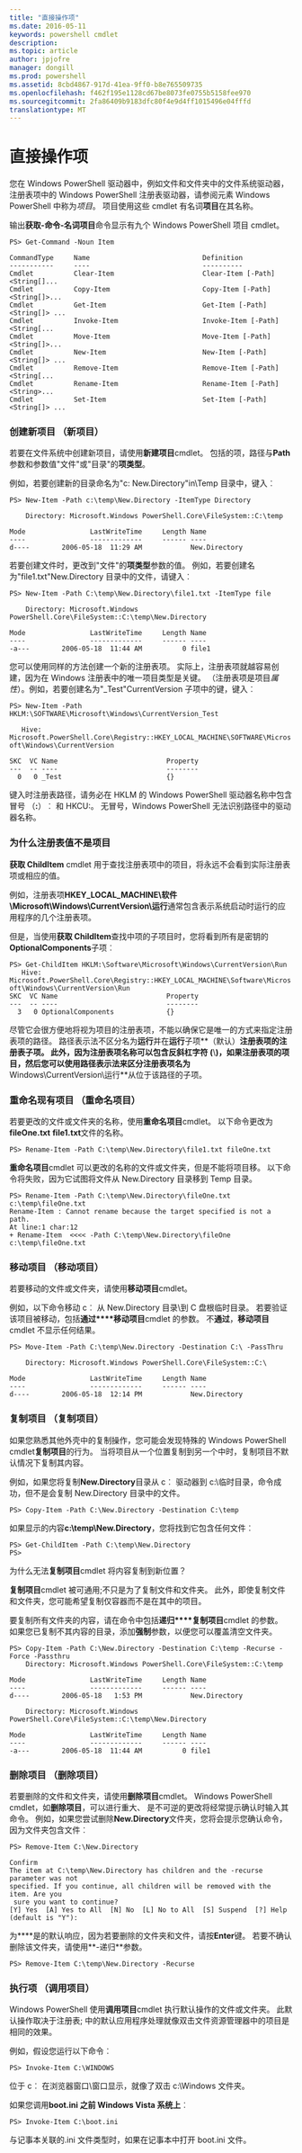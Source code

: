 ```yaml
---
title: "直接操作项"
ms.date: 2016-05-11
keywords: powershell cmdlet
description: 
ms.topic: article
author: jpjofre
manager: dongill
ms.prod: powershell
ms.assetid: 8cbd4867-917d-41ea-9ff0-b8e765509735
ms.openlocfilehash: f462f195e1128cd67be8073fe0755b5158fee970
ms.sourcegitcommit: 2fa86409b9183dfc80f4e9d4ff1015496e04fffd
translationtype: MT
---
```

# 直接操作项
您在 Windows PowerShell 驱动器中，例如文件和文件夹中的文件系统驱动器，注册表项中的 Windows PowerShell 注册表驱动器，请参阅元素 Windows PowerShell 中称为*项目*。 项目使用这些 cmdlet 有名词**项目**在其名称。

输出**获取-命令-名词项目**命令显示有九个 Windows PowerShell 项目 cmdlet。

```
PS> Get-Command -Noun Item

CommandType     Name                            Definition
-----------     ----                            ----------
Cmdlet          Clear-Item                      Clear-Item [-Path] <String[]...
Cmdlet          Copy-Item                       Copy-Item [-Path] <String[]>...
Cmdlet          Get-Item                        Get-Item [-Path] <String[]> ...
Cmdlet          Invoke-Item                     Invoke-Item [-Path] <String[...
Cmdlet          Move-Item                       Move-Item [-Path] <String[]>...
Cmdlet          New-Item                        New-Item [-Path] <String[]> ...
Cmdlet          Remove-Item                     Remove-Item [-Path] <String[...
Cmdlet          Rename-Item                     Rename-Item [-Path] <String>...
Cmdlet          Set-Item                        Set-Item [-Path] <String[]> ...
```

### 创建新项目 （新项目）
若要在文件系统中创建新项目，请使用**新建项目**cmdlet。 包括的项，路径与**Path**参数和参数值"文件"或"目录"的**项类型**。

例如，若要创建新的目录命名为"c: New.Directory"in\\Temp 目录中，键入︰

```
PS> New-Item -Path c:\temp\New.Directory -ItemType Directory

    Directory: Microsoft.Windows PowerShell.Core\FileSystem::C:\temp

Mode                LastWriteTime     Length Name
----                -------------     ------ ----
d----        2006-05-18  11:29 AM            New.Directory
```

若要创建文件时，更改到"文件"的**项类型**参数的值。 例如，若要创建名为"file1.txt"New.Directory 目录中的文件，请键入︰

```
PS> New-Item -Path C:\temp\New.Directory\file1.txt -ItemType file

    Directory: Microsoft.Windows PowerShell.Core\FileSystem::C:\temp\New.Directory

Mode                LastWriteTime     Length Name
----                -------------     ------ ----
-a---        2006-05-18  11:44 AM          0 file1
```

您可以使用同样的方法创建一个新的注册表项。 实际上，注册表项就越容易创建，因为在 Windows 注册表中的唯一项目类型是关键。 （注册表项是项目*属性*）。例如，若要创建名为"_Test"CurrentVersion 子项中的键，键入︰

```
PS> New-Item -Path HKLM:\SOFTWARE\Microsoft\Windows\CurrentVersion_Test

   Hive: Microsoft.PowerShell.Core\Registry::HKEY_LOCAL_MACHINE\SOFTWARE\Micros
oft\Windows\CurrentVersion

SKC  VC Name                           Property
---  -- ----                           --------
  0   0 _Test                          {}
```

键入时注册表路径，请务必在 HKLM 的 Windows PowerShell 驱动器名称中包含冒号 （**:**）︰ 和 HKCU:。 无冒号，Windows PowerShell 无法识别路径中的驱动器名称。

### 为什么注册表值不是项目
**获取 ChildItem** cmdlet 用于查找注册表项中的项目，将永远不会看到实际注册表项或相应的值。

例如，注册表项**HKEY_LOCAL_MACHINE\\软件\\Microsoft\\Windows\\CurrentVersion\\运行**通常包含表示系统启动时运行的应用程序的几个注册表项。

但是，当使用**获取 ChildItem**查找中项的子项目时，您将看到所有是密钥的**OptionalComponents**子项︰

```
PS> Get-ChildItem HKLM:\Software\Microsoft\Windows\CurrentVersion\Run
   Hive: Microsoft.PowerShell.Core\Registry::HKEY_LOCAL_MACHINE\Software\Micros
oft\Windows\CurrentVersion\Run
SKC  VC Name                           Property
---  -- ----                           --------
  3   0 OptionalComponents             {}
```

尽管它会很方便地将视为项目的注册表项，不能以确保它是唯一的方式来指定注册表项的路径。 路径表示法不区分名为**运行**并在**运行**子项**（默认）**注册表项的注册表子项。 此外，因为注册表项名称可以包含反斜杠字符 (**\\**)，如果注册表项的项目，然后您可以使用路径表示法来区分注册表项名为**Windows\\CurrentVersion\\运行**从位于该路径的子项。

### 重命名现有项目 （重命名项目）
若要更改的文件或文件夹的名称，使用**重命名项目**cmdlet。 以下命令更改为**fileOne.txt** **file1.txt**文件的名称。

```
PS> Rename-Item -Path C:\temp\New.Directory\file1.txt fileOne.txt
```

**重命名项目**cmdlet 可以更改的名称的文件或文件夹，但是不能将项目移。 以下命令将失败，因为它试图将文件从 New.Directory 目录移到 Temp 目录。

```
PS> Rename-Item -Path C:\temp\New.Directory\fileOne.txt c:\temp\fileOne.txt
Rename-Item : Cannot rename because the target specified is not a path.
At line:1 char:12
+ Rename-Item  <<<< -Path C:\temp\New.Directory\fileOne c:\temp\fileOne.txt
```

### 移动项目 （移动项目）
若要移动的文件或文件夹，请使用**移动项目**cmdlet。

例如，以下命令移动 c︰ 从 New.Directory 目录\\到 C 盘根临时目录。 若要验证该项目被移动，包括**通过****移动项目**cmdlet 的参数。 不**通过**，**移动项目**cmdlet 不显示任何结果。

```
PS> Move-Item -Path C:\temp\New.Directory -Destination C:\ -PassThru

    Directory: Microsoft.Windows PowerShell.Core\FileSystem::C:\

Mode                LastWriteTime     Length Name
----                -------------     ------ ----
d----        2006-05-18  12:14 PM            New.Directory
```

### 复制项目 （复制项目）
如果您熟悉其他外壳中的复制操作，您可能会发现特殊的 Windows PowerShell cmdlet**复制项目**的行为。 当将项目从一个位置复制到另一个中时，复制项目不默认情况下复制其内容。

例如，如果您将复制**New.Directory**目录从 c︰ 驱动器到 c:\\临时目录，命令成功，但不是会复制 New.Directory 目录中的文件。

```
PS> Copy-Item -Path C:\New.Directory -Destination C:\temp
```

如果显示的内容**c:\\temp\\New.Directory**，您将找到它包含任何文件︰

```
PS> Get-ChildItem -Path C:\temp\New.Directory
PS>
```

为什么无法**复制项目**cmdlet 将内容复制到新位置？

**复制项目**cmdlet 被可通用;不只是为了复制文件和文件夹。 此外，即使复制文件和文件夹，您可能希望复制仅容器而不是在其中的项目。

要复制所有文件夹的内容，请在命令中包括**递归****复制项目**cmdlet 的参数。 如果您已复制不其内容的目录，添加**强制**参数，以便您可以覆盖清空文件夹。

```
PS> Copy-Item -Path C:\New.Directory -Destination C:\temp -Recurse -Force -Passthru
    Directory: Microsoft.Windows PowerShell.Core\FileSystem::C:\temp

Mode                LastWriteTime     Length Name
----                -------------     ------ ----
d----        2006-05-18   1:53 PM            New.Directory

    Directory: Microsoft.Windows PowerShell.Core\FileSystem::C:\temp\New.Directory

Mode                LastWriteTime     Length Name
----                -------------     ------ ----
-a---        2006-05-18  11:44 AM          0 file1
```

### 删除项目 （删除项目）
若要删除的文件和文件夹，请使用**删除项目**cmdlet。 Windows PowerShell cmdlet，如**删除项目**，可以进行重大、 是不可逆的更改将经常提示确认时输入其命令。 例如，如果您尝试删除**New.Directory**文件夹，您将会提示您确认命令，因为文件夹包含文件︰

```
PS> Remove-Item C:\New.Directory

Confirm
The item at C:\temp\New.Directory has children and the -recurse parameter was not
specified. If you continue, all children will be removed with the item. Are you
 sure you want to continue?
[Y] Yes  [A] Yes to All  [N] No  [L] No to All  [S] Suspend  [?] Help
(default is "Y"):
```

为****是的默认响应，因为若要删除的文件夹和文件，请按**Enter**键。 若要不确认删除该文件夹，请使用**-递归**参数。

```
PS> Remove-Item C:\temp\New.Directory -Recurse
```

### 执行项 （调用项目）
Windows PowerShell 使用**调用项目**cmdlet 执行默认操作的文件或文件夹。 此默认操作取决于注册表; 中的默认应用程序处理就像双击文件资源管理器中的项目是相同的效果。

例如，假设您运行以下命令︰

```
PS> Invoke-Item C:\WINDOWS
```

位于 c︰ 在浏览器窗口\\窗口显示，就像了双击 c:\\Windows 文件夹。

如果您调用**boot.ini 之前 Windows Vista 系统上**︰

```
PS> Invoke-Item C:\boot.ini
```

与记事本关联的.ini 文件类型时，如果在记事本中打开 boot.ini 文件。

